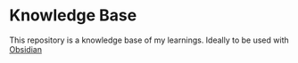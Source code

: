 # Knowledge Base

This repository is a knowledge base of my learnings. Ideally to be used with [Obsidian](https://obsidian.md/)

